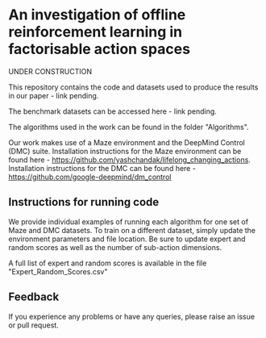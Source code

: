 # An investigation of offline reinforcement learning in factorisable action spaces
UNDER CONSTRUCTION

This repository contains the code and datasets used to produce the results in our paper - link pending.

The benchmark datasets can be accessed here - link pending.

The algorithms used in the work can be found in the folder "Algorithms".

Our work makes use of a Maze environment and the DeepMind Control (DMC) suite.  Installation instructions for the Maze environment can be found here - https://github.com/yashchandak/lifelong_changing_actions.  Installation instructions for the DMC can be found here - https://github.com/google-deepmind/dm_control

## Instructions for running code
We provide individual examples of running each algorithm for one set of Maze and DMC datasets.  To train on a different dataset, simply update the environment parameters and file location.  Be sure to update expert and random scores as well as the number of sub-action dimensions.

A full list of expert and random scores is available in the file "Expert_Random_Scores.csv"

## Feedback 
If you experience any problems or have any queries, please raise an issue or pull request.
